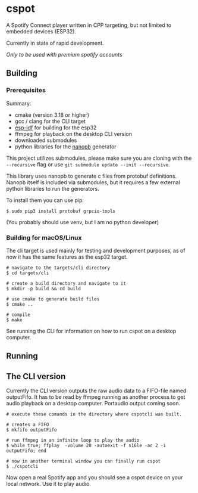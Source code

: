 # cspot

A Spotify Connect player written in CPP targeting, but not limited to embedded devices (ESP32).

Currently in state of rapid development.

*Only to be used with premium spotify accounts*

## Building

### Prerequisites

Summary:

- cmake (version 3.18 or higher)
- gcc / clang for the CLI target
- [esp-idf](https://github.com/espressif/esp-idf) for building for the esp32
- ffmpeg for playback on the desktop CLI version
- downloaded submodules
- python libraries for the [nanopb](https://github.com/nanopb/nanopb) generator

This project utilizes submodules, please make sure you are cloning with the `--recursive` flag or use `git submodule update --init --recursive`.

This library uses nanopb to generate c files from protobuf definitions. Nanopb itself is included via submodules, but it requires a few external python libraries to run the generators.

To install them you can use pip:

```shell
$ sudo pip3 install protobuf grpcio-tools
```

(You probably should use venv, but I am no python developer)

### Building for macOS/Linux

The cli target is used mainly for testing and development purposes, as of now it has the same features as the esp32 target.

```shell
# navigate to the targets/cli directory
$ cd targets/cli

# create a build directory and navigate to it
$ mkdir -p build && cd build

# use cmake to generate build files
$ cmake ..

# compile
$ make 
```
See running the CLI for information on how to run cspot on a desktop computer.

## Running

## The CLI version

Currently the CLI version outputs the raw audio data to a FIFO-file named outputFifo. It has to be read by ffmpeg running as another process to get audio playback on a desktop computer. Portaudio output coming soon.

```shell
# execute these comands in the directory where cspotcli was built.

# creates a FIFO
$ mkfifo outputFifo

# run ffmpeg in an infinite loop to play the audio
$ while true; ffplay  -volume 20 -autoexit -f s16le -ac 2 -i outputFifo; end

# now in another terminal window you can finally run cspot
$ ./cspotcli

```

Now open a real Spotify app and you should see a cspot device on your local network. Use it to play audio.



